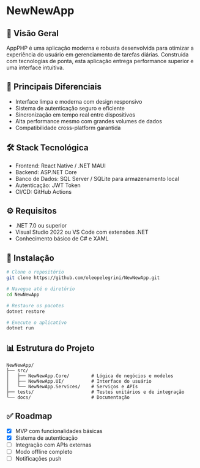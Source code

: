 # NewNewApp

## 📱 Visão Geral
AppPHP é uma aplicação moderna e robusta desenvolvida para otimizar a experiência do usuário em gerenciamento de tarefas diárias. Construída com tecnologias de ponta, esta aplicação entrega performance superior e uma interface intuitiva.

## 💪 Principais Diferenciais
- Interface limpa e moderna com design responsivo
- Sistema de autenticação seguro e eficiente
- Sincronização em tempo real entre dispositivos
- Alta performance mesmo com grandes volumes de dados
- Compatibilidade cross-platform garantida

## 🛠️ Stack Tecnológica
- Frontend: React Native / .NET MAUI
- Backend: ASP.NET Core
- Banco de Dados: SQL Server / SQLite para armazenamento local
- Autenticação: JWT Token
- CI/CD: GitHub Actions

## ⚙️ Requisitos
- .NET 7.0 ou superior
- Visual Studio 2022 ou VS Code com extensões .NET
- Conhecimento básico de C# e XAML

## 🚀 Instalação

```bash
# Clone o repositório
git clone https://github.com/oleopelegrini/NewNewApp.git

# Navegue até o diretório
cd NewNewApp

# Restaure os pacotes
dotnet restore

# Execute o aplicativo
dotnet run
```

## 📊 Estrutura do Projeto
```
NewNewApp/
├── src/
│   ├── NewNewApp.Core/        # Lógica de negócios e modelos
│   ├── NewNewApp.UI/          # Interface do usuário
│   └── NewNewApp.Services/    # Serviços e APIs
├── tests/                     # Testes unitários e de integração
└── docs/                      # Documentação
```

## ✅ Roadmap
- [x] MVP com funcionalidades básicas
- [x] Sistema de autenticação
- [ ] Integração com APIs externas
- [ ] Modo offline completo
- [ ] Notificações push
